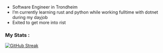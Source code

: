 - Software Engineer in Trondheim
- I’m currently learning rust and python while working fulltime with dotnet during my dayjob
- Exited to get more into rist

### My Stats :

[![GitHub Streak](http://github-readme-streak-stats.herokuapp.com?user=MartinEllegard&theme=dark&hide_border=true&date_format=j%20M%5B%20Y%5D&mode=weekly&fire=EB3A2F&stroke=AB2A22)](https://git.io/streak-stats)
